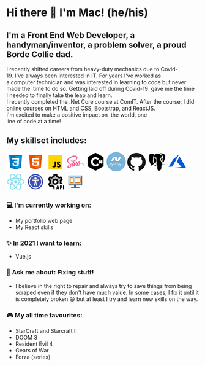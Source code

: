 # Hi there 👋 I'm Mac! (he/his)

## I'm a Front End Web Developer, a handyman/inventor, a problem solver, a proud Borde Collie dad.

I recently shifted careers from heavy-duty mechanics due to Covid-19. I've always been interested in IT. For years I've worked as  a computer technician and was interested in learning to code but never made the  time to do so. Getting laid off during Covid-19  gave me the time I needed to finally take the leap and learn. I recently completed the .Net Core course at ComIT. After the course, I did online courses on HTML and CSS, Bootstrap, and ReactJS. I'm excited to make a positive impact on  the world, one line of code at a time!

## My skillset includes:

![css](/assets/icons8-css3.png) ![html](/assets/icons8-html-5.png) ![js](/assets/icons8-javascript.png) ![sass](/assets/icons8-sass.png) ![C#](/assets/icons8-c-sharp.png) ![mvc](/assets/dotnet_mvc.png) ![GitHub](/assets/github.png) ![PostgreSQL](/assets/postgre.png) ![Azure](/assets/azure.png) ![react](/assets/icons8-react-native.png) ![accessibility](/assets/icons8-web-accessibility.png) ![Rest api](/assets/icons8-rest-api.png) ![responsive design](/assets/icons8-responsive.png)

### :computer: I'm currently working on:

- My portfolio web page
- My React skills

### :sparkles: In 2021 I want to learn:

- Vue.js

### :speech_balloon: Ask me about: Fixing stuff!

- I believe in the right to repair and always try to save things from being scraped even if they don't have much value. In some cases, I fix it until it is completely broken 😄 but at least I try and learn new skills on the way.

### :video_game: My all time favourites:

- StarCraft and Starcraft II
- DOOM 3
- Resident Evil 4
- Gears of War
- Forza (series)